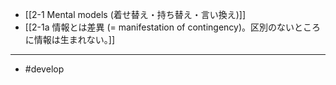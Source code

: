 - [[2-1 Mental models (着せ替え・持ち替え・言い換え)]]
- [[2-1a 情報とは差異 (= manifestation of contingency)。区別のないところに情報は生まれない。]]
---
- #develop
